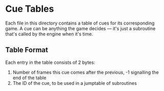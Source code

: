# Cue Tables
Each file in this directory contains a table of cues for its
corresponding game. A cue can be anything the game decides &mdash; it's
just a subroutine that's called by the engine when it's time.

## Table Format
Each entry in the table consists of 2 bytes:
1. Number of frames this cue comes after the previous, -1 signalling the
end of the table
2. The ID of the cue, to be used in a jumptable of subroutines
